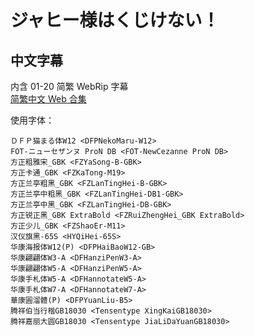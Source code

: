 # ジャヒー様はくじけない！

## 中文字幕

内含 01-20 简繁 WebRip 字幕  
[简繁中文 Web 合集](https://github.com/Nekomoekissaten-SUB/Nekomoekissaten-MIR-Subs/releases/download/subtitle_pkg/Jahy-sama_Web_zho.7z)

使用字体：
```
ＤＦＰ猫まる体W12 <DFPNekoMaru-W12>
FOT-ニューセザンヌ ProN DB <FOT-NewCezanne ProN DB>
方正粗雅宋_GBK <FZYaSong-B-GBK>
方正卡通_GBK <FZKaTong-M19>
方正兰亭粗黑_GBK <FZLanTingHei-B-GBK>
方正兰亭中粗黑_GBK <FZLanTingHei-DB1-GBK>
方正兰亭中黑_GBK <FZLanTingHei-DB-GBK>
方正锐正黑_GBK ExtraBold <FZRuiZhengHei_GBK ExtraBold>
方正少儿_GBK <FZShaoEr-M11>
汉仪旗黑-65S <HYQiHei-65S>
华康海报体W12(P) <DFPHaiBaoW12-GB>
华康翩翩体W3-A <DFHanziPenW3-A>
华康翩翩体W5-A <DFHanziPenW5-A>
华康手札体W5-A <DFHannotateW5-A>
华康手札体W7-A <DFHannotateW7-A>
華康圓溜體(P) <DFPYuanLiu-B5>
腾祥伯当行楷GB18030 <Tensentype XingKaiGB18030>
腾祥嘉丽大圆GB18030 <Tensentype JiaLiDaYuanGB18030>
```